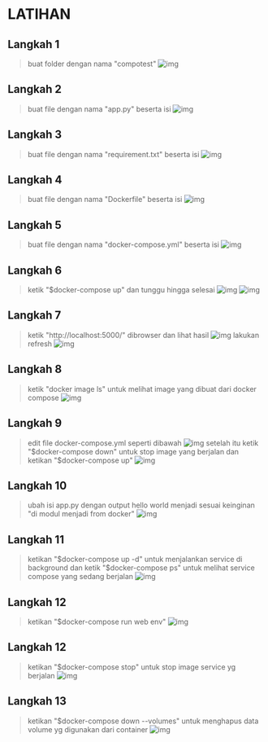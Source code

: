 # LATIHAN

## Langkah 1
>buat folder dengan nama "compotest"
![img](/latihan1.PNG)

## Langkah 2
>buat file dengan nama "app.py" beserta isi
![img](/latihan2.PNG)

## Langkah 3
>buat file dengan nama "requirement.txt" beserta isi
![img](/latihan3.PNG)

## Langkah 4
>buat file dengan nama "Dockerfile" beserta isi
![img](/latihan4.PNG)

## Langkah 5
>buat file dengan nama "docker-compose.yml" beserta isi
![img](/latihan5.PNG)

## Langkah 6
>ketik "$docker-compose up" dan tunggu hingga selesai
![img](/latihan6.PNG)
![img](/latihan6.1.PNG)

## Langkah 7
>ketik "http://localhost:5000/" dibrowser dan lihat hasil
![img](/latihan7.PNG)
>lakukan refresh
![img](/latihan7.1.PNG)

## Langkah 8
>ketik "docker image ls" untuk melihat image yang dibuat dari docker compose
![img](/latihan8.PNG)

## Langkah 9
>edit file docker-compose.yml seperti dibawah 
![img](/latihan9.PNG)
>setelah itu ketik "$docker-compose down" untuk stop image yang berjalan dan ketikan "$docker-compose up"
![img](/latihan9.1.PNG)

## Langkah 10
>ubah isi app.py dengan output hello world menjadi sesuai keinginan "di modul menjadi from docker"
![img](/latihan10.PNG)

## Langkah 11
>ketikan "$docker-compose up -d" untuk menjalankan service di background dan ketik "$docker-compose ps" untuk melihat service compose yang sedang berjalan
![img](/latihan11.PNG)

## Langkah 12
>ketikan "$docker-compose run web env"
![img](/latihan12.PNG)

## Langkah 12
>ketikan "$docker-compose stop" untuk stop image service yg berjalan
![img](/latihan13.PNG)

## Langkah 13
>ketikan "$docker-compose down --volumes" untuk menghapus data volume yg digunakan dari container
![img](/latihan14.PNG)